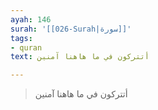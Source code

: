 ```yaml
---
ayah: 146
surah: '[[026-Surah|سورة]]'
tags:
- quran
text: أتتركون في ما هاهنا آمنين

---
```

> أتتركون في ما هاهنا آمنين
